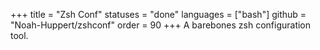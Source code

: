 +++
title = "Zsh Conf"
statuses = "done"
languages = ["bash"]
github = "Noah-Huppert/zshconf"
order = 90
+++
A barebones zsh configuration tool.
